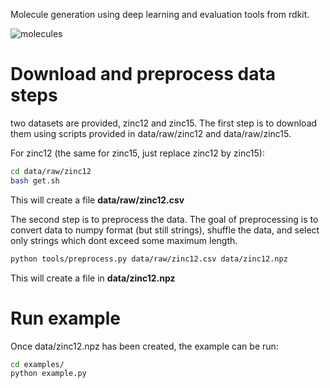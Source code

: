 Molecule generation using deep learning and evaluation tools from rdkit.

![molecules](http://i.imgur.com/WmQaZRK.png)

Download and preprocess data steps
==================================

two datasets are provided, zinc12 and zinc15.
The first step is to download them using scripts
provided in data/raw/zinc12 and data/raw/zinc15.

For zinc12 (the same for zinc15, just replace zinc12 by zinc15):

```bash
cd data/raw/zinc12
bash get.sh
```

This will create a file **data/raw/zinc12.csv**

The second step is to preprocess the data.
The goal of preprocessing is to convert data to numpy format (but still strings),
shuffle the data, and select only strings which dont exceed some maximum length.

```bash
python tools/preprocess.py data/raw/zinc12.csv data/zinc12.npz
```
This will create a file in **data/zinc12.npz**

Run example
===========

Once data/zinc12.npz has been created, the example can be run:

```bash
cd examples/
python example.py
```
